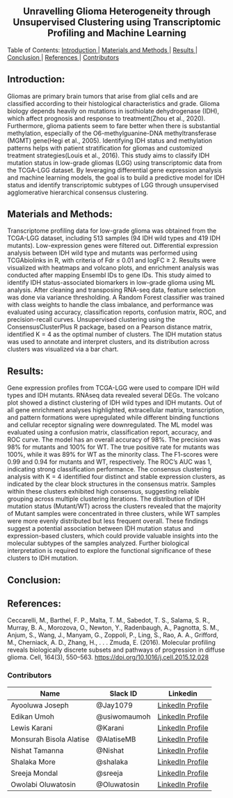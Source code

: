 <h2 align="center">  Unravelling Glioma Heterogeneity through Unsupervised Clustering using Transcriptomic Profiling and Machine Learning </h2>

<a align="center"> Table of Contents: </a>
  <a href="#Introduction"> Introduction </a> |
  <a href="#Materials-and-Methods"> Materials and Methods </a> | 
  <a href="#Results"> Results </a> | 
  <a href="#Conclusion"> Conclusion </a> |
  <a href="#References"> References </a> |
  <a href="#Contributors"> Contributors </a> 
</a>

## Introduction:
Gliomas are primary brain tumors that arise from glial cells and are classified according to their histological characteristics and grade. Glioma biology depends heavily on mutations in isothiolate dehydrogenase (IDH), which affect prognosis and response to treatment(Zhou et al., 2020). Furthermore, glioma patients seem to fare better when there is substantial methylation, especially of the O6-methylguanine-DNA methyltransferase (MGMT) gene(Hegi et al., 2005).  Identifying IDH status and methylation patterns helps with patient stratification for gliomas and customized treatment strategies(Louis et al., 2016).
This study aims to classify IDH mutation status in low-grade gliomas (LGG) using transcriptomic data from the TCGA-LGG dataset. By leveraging differential gene expression analysis and machine learning models, the goal is to build a predictive model for IDH status and identify transcriptomic subtypes of LGG through unsupervised agglomerative hierarchical consensus clustering.

## Materials and Methods:
Transcriptome profiling data for low-grade glioma was obtained from the TCGA-LGG dataset, including 513 samples (94 IDH wild types and 419 IDH mutants). Low-expression genes were filtered out. Differential expression analysis between IDH wild type and mutants was performed using TCGAbiolinks in R, with criteria of Fdr ≤ 0.01 and logFC ≥ 2. Results were visualized with heatmaps and volcano plots, and enrichment analysis was conducted after mapping Ensembl IDs to gene IDs.
This study aimed to identify IDH status-associated biomarkers in low-grade glioma using ML analysis. After cleaning and transposing RNA-seq data, feature selection was done via variance thresholding. A Random Forest classifier was trained with class weights to handle the class imbalance, and performance was evaluated using accuracy, classification reports, confusion matrix, ROC, and precision-recall curves. Unsupervised clustering using the ConsensusClusterPlus R package, based on a Pearson distance matrix, identified K = 4 as the optimal number of clusters. The IDH mutation status was used to annotate and interpret clusters, and its distribution across clusters was visualized via a bar chart.

## Results:
Gene expression profiles from TCGA-LGG were used to compare IDH wild types and IDH mutants. RNAseq data revealed several DEGs. The volcano plot showed a distinct clustering of IDH wild types and IDH mutants. Out of all gene enrichment analyses highlighted, extracellular matrix, transcription, and pattern formations were upregulated while different binding functions and cellular receptor signaling were downregulated. The ML model was evaluated using a confusion matrix, classification report, accuracy, and ROC curve. The model has an overall accuracy of 98%. The precision was 98% for mutants and 100% for WT. The true positive rate for mutants was 100%, while it was 89% for WT as the minority class. The F1-scores were 0.99 and 0.94 for mutants and WT, respectively. The ROC’s AUC was 1, indicating strong classification performance.
The consensus clustering analysis with K = 4 identified four distinct and stable expression clusters, as indicated by the clear block structures in the consensus matrix. Samples within these clusters exhibited high consensus, suggesting reliable grouping across multiple clustering iterations. The distribution of IDH mutation status (Mutant/WT) across the clusters revealed that the majority of Mutant samples were concentrated in three clusters, while WT samples were more evenly distributed but less frequent overall. These findings suggest a potential association between IDH mutation status and expression-based clusters, which could provide valuable insights into the molecular subtypes of the samples analyzed. Further biological interpretation is required to explore the functional significance of these clusters to IDH mutation.

## Conclusion:
## References:
Ceccarelli, M., Barthel, F. P., Malta, T. M., Sabedot, T. S., Salama, S. R., Murray, B. A., Morozova, O., Newton, Y., Radenbaugh, A., Pagnotta, S. M., Anjum, S., Wang, J., Manyam, G., Zoppoli, P., Ling, S., Rao, A. A., Grifford, M., Cherniack, A. D., Zhang, H., . . . Zmuda, E. (2016). Molecular profiling reveals biologically discrete subsets and pathways of progression in diffuse glioma. Cell, 164(3), 550–563. https://doi.org/10.1016/j.cell.2015.12.028

### Contributors
|Name|Slack ID|Linkedin|
| ----------- |----------- |----------- |
|Ayooluwa Joseph|@Jay1079| <a href="https://www.linkedin.com/in/ayooluwa-joseph/" target="_blank">	LinkedIn Profile</a> |
|Edikan Umoh|@usiwomaumoh| <a href="https://www.linkedin.com/in/edikan-umoh/" target="_blank">	LinkedIn Profile</a>|
|Lewis Karani|@Karani|<a href="https://www.linkedin.com/in/lewis-karani/" target="_blank">	LinkedIn Profile</a>|
|Monsurah Bisola Alatise|@AlatiseMB| <a href="https://www.linkedin.com/in/monsurah-bisola-alatise-b58a33225/" target="_blank">	LinkedIn Profile</a> |
|Nishat Tamanna|@Nishat| <a href="https://www.linkedin.com/in/nishat-tamanna-45863117a/" target="_blank">	LinkedIn Profile</a>|
|Shalaka More|@shalaka| <a href="https://www.linkedin.com/in/shalaka-more-03277913b/" target="_blank">	LinkedIn Profile</a>  |
|Sreeja Mondal|@sreeja| <a href="https://linkedin.com/in/sreejamondal263/" target="_blank">	LinkedIn Profile</a> |
|Owolabi Oluwatosin|@Oluwatosin| <a href="https://www.linkedin.com/in/owolabi-oluwatosin-a9063830b/" target="_blank">	LinkedIn Profile</a> |

